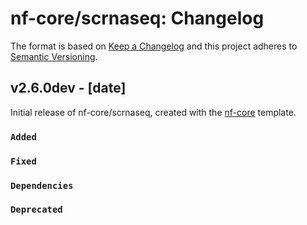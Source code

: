 # nf-core/scrnaseq: Changelog

The format is based on [Keep a Changelog](https://keepachangelog.com/en/1.0.0/)
and this project adheres to [Semantic Versioning](https://semver.org/spec/v2.0.0.html).

## v2.6.0dev - [date]

Initial release of nf-core/scrnaseq, created with the [nf-core](https://nf-co.re/) template.

### `Added`

### `Fixed`

### `Dependencies`

### `Deprecated`
